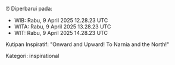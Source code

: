 ⏰ Diperbarui pada:
- WIB: Rabu, 9 April 2025 12.28.23 UTC
- WITA: Rabu, 9 April 2025 13.28.23 UTC
- WIT: Rabu, 9 April 2025 14.28.23 UTC

Kutipan Inspiratif:
"Onward and Upward!  To Narnia and the North!"


Kategori: inspirational

